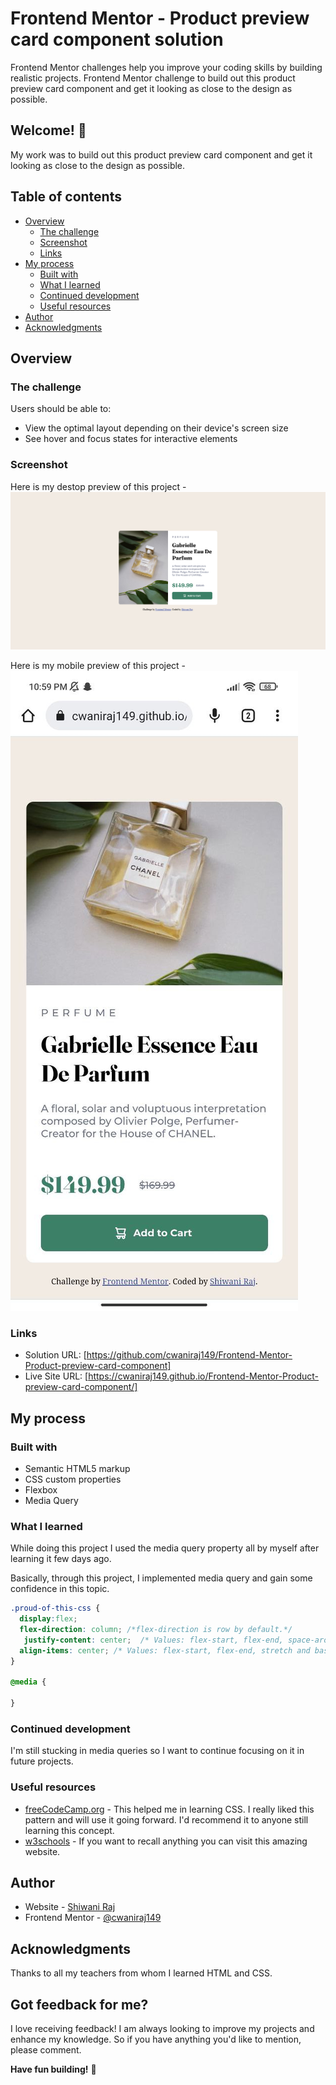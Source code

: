 # Frontend Mentor - Product preview card component solution
Frontend Mentor challenges help you improve your coding skills by building realistic projects. Frontend Mentor challenge to build out this product preview card component and get it looking as close to the design as possible.

## Welcome! 👋
My work was to build out this product preview card component and get it looking as close to the design as possible.


## Table of contents

- [Overview](#overview)
  - [The challenge](#the-challenge)
  - [Screenshot](#screenshot)
  - [Links](#links)
- [My process](#my-process)
  - [Built with](#built-with)
  - [What I learned](#what-i-learned)
  - [Continued development](#continued-development)
  - [Useful resources](#useful-resources)
- [Author](#author)
- [Acknowledgments](#acknowledgments)

## Overview


### The challenge

Users should be able to:

- View the optimal layout depending on their device's screen size
- See hover and focus states for interactive elements


### Screenshot

Here is my destop preview of this project - 
![Design preview for the QR code component coding challenge](./mydesigns/desktop-preview.png)

Here is my mobile preview of this project - 
![Design preview for the QR code component coding challenge](./mydesigns/mobile-preview.jpg)


### Links

- Solution URL: [https://github.com/cwaniraj149/Frontend-Mentor-Product-preview-card-component]
- Live Site URL: [https://cwaniraj149.github.io/Frontend-Mentor-Product-preview-card-component/]

## My process


### Built with

- Semantic HTML5 markup
- CSS custom properties
- Flexbox
- Media Query


### What I learned

While doing this project I used the media query property all by myself after learning it few days ago. 

Basically, through this project, I implemented media query and gain some confidence in this topic.

```css
.proud-of-this-css {
  display:flex;
  flex-direction: column; /*flex-direction is row by default.*/
   justify-content: center;  /* Values: flex-start, flex-end, space-around and space-between. */
  align-items: center; /* Values: flex-start, flex-end, stretch and baseline */
}

@media {

}

```


### Continued development

I'm still stucking in media queries so I want to continue focusing on it in future projects.


### Useful resources

- [freeCodeCamp.org](https://www.youtube.com/watch?v=1Rs2ND1ryYc&t=13485s) - This helped me in learning CSS. I really liked this pattern and will use it going forward. I'd recommend it to anyone still learning this concept.
- [w3schools](https://www.w3schools.com/) - If you want to recall anything you can visit this amazing website. 


## Author

- Website - [Shiwani Raj](https://cwaniraj149.github.io/personal-website/)
- Frontend Mentor - [@cwaniraj149](https://www.frontendmentor.io/profile/cwaniraj149)


## Acknowledgments

Thanks to all my teachers from whom I learned HTML and CSS.


## Got feedback for me?

I love receiving feedback! I am always looking to improve my projects and enhance my knowledge. So if you have anything you'd like to mention, please comment.

**Have fun building!** 🚀
